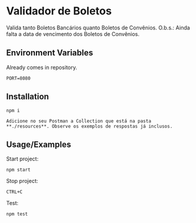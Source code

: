 # Validador de Boletos

Valida tanto Boletos Bancários quanto Boletos de Convênios. 
O.b.s.: Ainda falta a data de vencimento dos Boletos de Convênios.


## Environment Variables
Already comes in repository.
```
PORT=8080
```

## Installation
```
npm i
```
```
Adicione no seu Postman a Collection que está na pasta **./resources**. Observe os exemplos de respostas já inclusos.
```
## Usage/Examples
Start project:
```
npm start
```
Stop project:
```
CTRL+C
```
Test:
```
npm test
```
